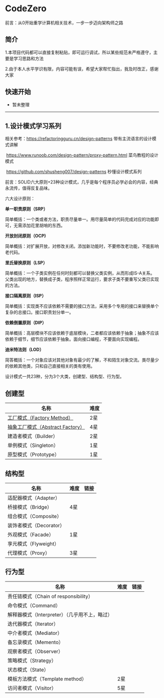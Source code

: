 # CodeZero
前言：从0开始重学计算机相关技术，一步一步迈向架构师之路



## 简介

1.本项目代码都可以直接复制粘贴，即可运行调试，所以某些规范未严格遵守，主要是学习思路和方法

2.由于本人水平学识有限，内容可能有误，希望大家帮忙指出，我及时改正，感谢大家



## 快速开始

- 暂未整理

------



## 1.设计模式学习系列

相关参考：https://refactoringguru.cn/design-patterns  带有主流语言的设计模式讲解

​				https://www.runoob.com/design-pattern/proxy-pattern.html 菜鸟教程的设计模式

​				https://github.com/shusheng007/design-patterns  秒懂设计模式系列



前言：SOLID六大原则+23种设计模式，几乎是每个程序员必学必会的内容，经典永流传，值得反复品味。



六大设计原则：

**单一职责原则（SRP）**

简单概括：一个类或者方法，职责尽量单一。用尽量简单的代码完成对应的功能即可，无需添加花里胡哨的东西。

**开放封闭原则（OCP)**

简单概括：对扩展开放，对修改关闭。添加新功能时，不要修改老功能，不能影响老代码。

**里氏替换原则（LSP）**

简单概括：一个子类实例在任何时刻都可以替换父类实例，从而形成IS-A关系。父类出现的地方，替换成子类，程序照样正常运行，要求子类不要重写父类已实现的方法。

**接口隔离原则（ISP）**

简单概括：实现类不应该依赖不需要的接口方法，采用多个专用的接口来替换单个复杂的总接口。接口职责划分单一。

**依赖倒置原则（DIP）**

简单概括：高层模块不应该依赖于底层模块，二者都应该依赖于抽象；抽象不应该依赖于细节，细节应该依赖于抽象。面向接口编程，不要面向实现编程。

**迪米特法则（LOD）**

简答概括：一个对象应该对其他对象有最少的了解，不和陌生对象交流。类尽量少的依赖其他类，只和自己直接相关的类有使用。



设计模式一共23种，分为3个大类，创建型、结构型、行为型。

## 创建型

| 名称                                                         | 难度 |
| ------------------------------------------------------------ | ---- |
| [工厂模式（Factory Method）](https://github.com/lindo-zy/CodeZero/blob/main/docs/%E8%AE%BE%E8%AE%A1%E6%A8%A1%E5%BC%8F/%E5%B7%A5%E5%8E%82%E6%96%B9%E6%B3%95/%E5%B7%A5%E5%8E%82%E6%96%B9%E6%B3%95.md) | 2星  |
| [抽象工厂模式（Abstract Factory）](https://github.com/lindo-zy/CodeZero/blob/main/docs/%E8%AE%BE%E8%AE%A1%E6%A8%A1%E5%BC%8F/%E6%8A%BD%E8%B1%A1%E5%B7%A5%E5%8E%82/%E6%8A%BD%E8%B1%A1%E5%B7%A5%E5%8E%82.md) | 4星  |
| 建造者模式（Builder）                                        | 2星  |
| 单例模式（Singleton）                                        | 1星  |
| 原型模式（Prototype）                                        | 1星  |

## 结构型

| 名称                    | 难度 | 链接 |
| ----------------------- | ---- | ---- |
| 适配器模式（Adapter）   |      |      |
| 桥接模式（Bridge）      | 4星  |      |
| 组合模式（Composite）   |      |      |
| 装饰者模式（Decorator） |      |      |
| 外观模式（Facade）      | 1星  |      |
| 享元模式（Flyweight）   |      |      |
| 代理模式（Proxy）       | 3星  |      |

## 行为型

| 名称                                          | 难度 | 链接 |
| --------------------------------------------- | ---- | ---- |
| 责任链模式（Chain of responsibility）         |      |      |
| 命令模式（Command）                           |      |      |
| 解释器模式（Interpreter）（几乎用不上，略过） |      |      |
| 迭代器模式（Iterator）                        |      |      |
| 中介者模式（Mediator）                        |      |      |
| 备忘录模式（Memento）                         |      |      |
| 观察者模式（Observer）                        |      |      |
| 策略模式（Strategy）                          |      |      |
| 状态模式（State）                             |      |      |
| 模板方法模式（Template method）               | 2星  |      |
| 访问者模式（Visitor）                         | 5星  |      |


